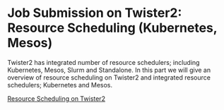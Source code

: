 # Job Submission on Twister2: Resource Scheduling (Kubernetes, Mesos)

Twister2  has integrated number of resource schedulers; including Kubernetes,
Mesos, Slurm and Standalone.
In this part we will give an overview of resource scheduling on Twister2 and
integrated resource schedulers;
Kubernetes and Mesos.

[Resource Scheduling on Twister2](https://docs.google.com/presentation/d/1Qs-eV9hTgyNRrDSvC5iCc2EmeUKQFtiVlTrTUZpsoAM/edit#slide=id.p1)




